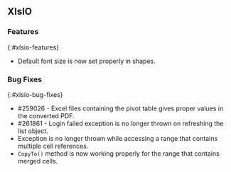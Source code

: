 ## XlsIO

### Features
{:#xlsio-features}

* Default font size is now set properly in shapes.

### Bug Fixes
{:#xlsio-bug-fixes}

* \#259026 - Excel files containing the pivot table gives proper values in the converted PDF.
* \#261861 - Login failed exception is no longer thrown on refreshing the list object.
* Exception is no longer thrown while accessing a range that contains multiple cell references.
* `CopyTo()` method is now working properly for the range that contains merged cells.
